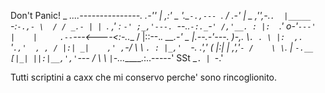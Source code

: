 Don't Panic!
                                                        _
                       __....---------------.       _.-'' |
                    ,:'_ \__      '._`-.,--- `.    / _.-' |
          _       ,'',-.`.  |_____   `-:_`-.,- \  / / _.- |
         | `.   ,' : `-' ;_,'---. `--..__`-:._`-`' /,'__. :
         |:  `.' o-'`---'  |    |     .--`---<----<:-..__ /
         |::--._.      __.-'  _ |.--.-'---.   )-,. \\`. . \
         |:  ,.  `'`.,'  , , / |:| _|    ,' ,`-/  \ \\ `. :
         |_,'  `-.    _.',' (_ |:| _| _,','`- /    \ \`.  |
                  `-.__  [|_| ||:|__,','`--- /      \ \ ` |
                       `-..._______.:..-----' SSt    \_`. |
                                                       `-.'



Tutti scriptini a caxx che mi conservo perche' sono rincoglionito.
